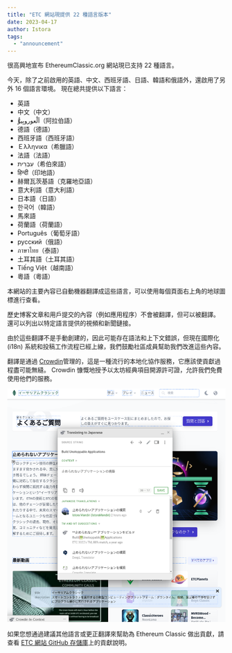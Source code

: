 ```yaml
---
title: "ETC 網站現提供 22 種語言版本"
date: 2023-04-17
author: Istora
tags:
  - "announcement"
---
```


很高興地宣布 EthereumClassic.org 網站現已支持 22 種語言。

今天，除了之前啟用的英語、中文、西班牙語、日語、韓語和俄語外，還啟用了另外 16 個語言環境。 現在總共提供以下語言：

- 英語
- 中文（中文）
- اَلْعوروبِيوُّّ（阿拉伯語）
- 德語（德語）
- 西班牙語（西班牙語）
- Ｅλληνικα（希臘語）
- 法語（法語）
- עִבְרִית（希伯來語）
- हिन्दी（印地語）
- 赫爾瓦茨基語（克羅地亞語）
- 意大利語（意大利語）
- 日本語（日語）
- 한국어（韓語）
- 馬來語
- 荷蘭語（荷蘭語）
- Português（葡萄牙語）
- русский（俄語）
- ภาษาไทย（泰語）
- 土耳其語（土耳其語）
- Tiếng Việt（越南語）
- 粵語（粵語）

本網站的主要內容已自動機器翻譯成這些語言，可以使用每個頁面右上角的地球圖標進行查看。

歷史博客文章和用戶提交的內容（例如應用程序）不會被翻譯，但可以被翻譯。 還可以列出以特定語言提供的視頻和新聞鏈接。

由於這些翻譯不是手動創建的，因此可能存在語法和上下文錯誤，但現在國際化 (i18n) 系統和投稿工作流程已經上線，我們鼓勵社區成員幫助我們改進這些內容。

翻譯是通過 [Crowdin](https://crowdin.com)管理的，這是一種流行的本地化協作服務，它應該使貢獻過程盡可能無縫。 Crowdin 慷慨地授予以太坊經典項目開源許可證，允許我們免費使用他們的服務。

![Crowdin 內聯編輯器的屏幕截圖](./crowdin.png)

如果您想通過建議其他語言或更正翻譯來幫助為 Ethereum Classic 做出貢獻，請查看 [ETC 網站 GitHub 存儲庫](https://github.com/ethereumclassic/ethereumclassic.github.io)上的貢獻說明。